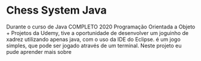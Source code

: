 # Chess System Java
Durante o curso de Java COMPLETO 2020 Programação Orientada a Objeto + Projetos da Udemy, tive a  oportunidade  de desenvolver um joguinho de xadrez  utilizando  apenas java, com o uso da IDE  do Eclipse. é um jogo simples, que pode  ser jogado através de um terminal. Neste projeto eu pude aprender  mais sobre  


